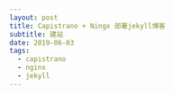 ```yaml
---
layout: post
title: Capistrano + Ningx 部署jekyll博客
subtitle: 建站
date: 2019-06-03
tags:
  - capistrano
  - nginx
  - jekyll
---
```

